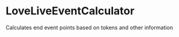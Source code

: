 LoveLiveEventCalculator
=======================

Calculates end event points based on tokens and other information
